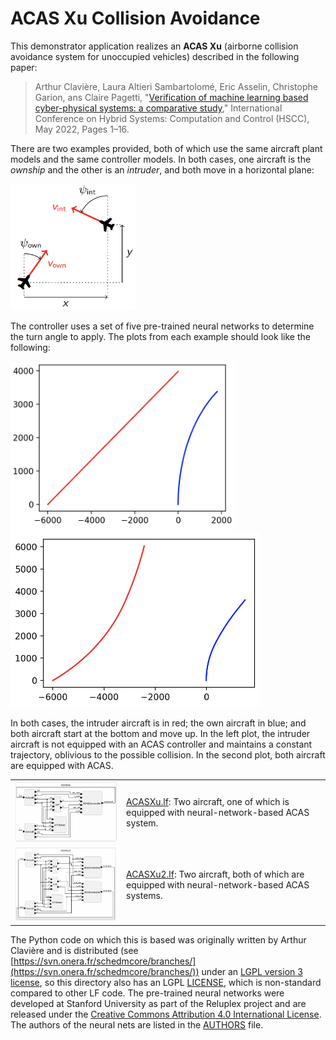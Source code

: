 # ACAS Xu Collision Avoidance

This demonstrator application realizes an **ACAS Xu** (airborne collision avoidance system for unoccupied vehicles) described in the following paper:

>  Arthur Clavière, Laura Altieri Sambartolomé, Eric Asselin, Christophe Garion, ans Claire Pagetti, "[Verification of machine learning based cyber-physical systems: a comparative study](https://doi.org/10.1145/3501710.3519540)," International Conference on Hybrid Systems: Computation and Control (HSCC), May 2022, Pages 1–16.

There are two examples provided, both of which use the same aircraft plant models and the same controller models. In both cases, one aircraft is the _ownship_ and the other is an _intruder_, and both move in a horizontal plane:

<img alt="aircraft properties" src="img/state.png" width="200">

The controller uses a set of five pre-trained neural networks to determine the turn angle to apply. The plots from each example should look like the following:

<img alt="aircraft trajectories" src="img/ACASXuPlot.png" width="360">
<img alt="aircraft trajectories" src="img/ACASXu2Plot.png" width="400">

In both cases, the intruder aircraft is in red; the own aircraft in blue; and both aircraft start at the bottom and move up. In the left plot, the intruder aircraft is not equipped with an ACAS controller and maintains a constant trajectory, oblivious to the possible collision. In the second plot, both aircraft are equipped with ACAS.

<table>
<tr>
<td> <img src="img/ACASXu.png" alt="ACAS Xu" width="400">
<td> <a href="ACASXu.lf">ACASXu.lf</a>: Two aircraft, one of which is equipped with neural-network-based ACAS system.</td>
</tr>
<tr>
<td> <img src="img/ACASXu2.png" alt="ACAS Xu 2" width="400">
<td> <a href="ACASXu2.lf">ACASXu2.lf</a>: Two aircraft, both of which are equipped with neural-network-based ACAS systems.</td>
</tr>
</table>

The Python code on which this is based was originally written by Arthur Clavière and is distributed (see [https://svn.onera.fr/schedmcore/branches/](https://svn.onera.fr/schedmcore/branches/)) under an [LGPL version 3 license](https://www.gnu.org/licenses/lgpl-3.0.html), so this directory also has an LGPL [LICENSE](LICENSE.md), which is non-standard compared to other LF code. The pre-trained neural networks were developed at Stanford University as part of the Reluplex project and are released under the [Creative Commons Attribution 4.0 International License](https://creativecommons.org/licenses/by/4.0/).  The authors of the neural nets are listed in the [AUTHORS](code/src/systems/acasxu/nnets/AUTHORS) file.




